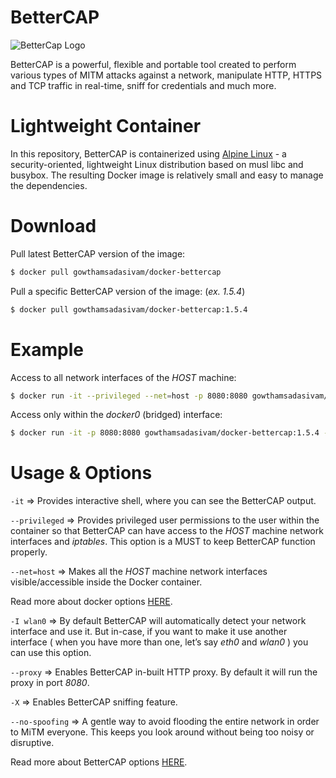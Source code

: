 ﻿# **BetterCAP**

![BetterCap Logo](https://bettercap.org/assets/img/homepage-logo-border.png
 "")

BetterCAP is a powerful, flexible and portable tool created to perform various types of MITM attacks against a network, manipulate HTTP, HTTPS and TCP traffic in real-time, sniff for credentials and much more.

# Lightweight Container

In this repository, BetterCAP is containerized using [Alpine Linux](https://alpinelinux.org/ "") -  a security-oriented, lightweight Linux distribution based on musl libc and busybox. The resulting Docker image is relatively small and easy to manage the dependencies.

# Download

Pull latest BetterCAP version of the image:

```sh
$ docker pull gowthamsadasivam/docker-bettercap
```

Pull a specific BetterCAP version of the image: (*ex. 1.5.4*)

```sh
$ docker pull gowthamsadasivam/docker-bettercap:1.5.4
```

# Example

Access to all network interfaces of the *HOST* machine:

```sh
$ docker run -it --privileged --net=host -p 8080:8080 gowthamsadasivam/docker-bettercap:1.5.4 -T 192.168.0.3 -I wlan0 --proxy -X --no-spoofing
```

Access only within the *docker0* (bridged) interface:

```sh
$ docker run -it -p 8080:8080 gowthamsadasivam/docker-bettercap:1.5.4 -T 172.17.0.3 --proxy -X --no-spoofing
```

# Usage & Options

`-it` => Provides interactive shell, where you can see the BetterCAP output.

`--privileged` => Provides privileged user permissions to the user within the container so that BetterCAP can have access to the *HOST* machine network interfaces and *iptables*. This option is a MUST to keep BetterCAP function properly.

`--net=host` => Makes all the *HOST* machine network interfaces visible/accessible inside the Docker container.

Read more about docker options [HERE](https://docs.docker.com/engine/reference/run/ "").

`-I wlan0` => By default BetterCAP will automatically detect your network interface and use it. But in-case, if you want to make it use another interface ( when you have more than one, let’s say *eth0* and *wlan0* ) you can use this option.

`--proxy` => Enables BetterCAP in-built HTTP proxy. By default it will run the proxy in port *8080*.

`-X` => Enables BetterCAP sniffing feature.

`--no-spoofing` => A gentle way to avoid flooding the entire network in order to MiTM everyone. This keeps you look around without being too noisy or disruptive.

Read more about BetterCAP options [HERE](https://bettercap.org/docs/main.html "").
